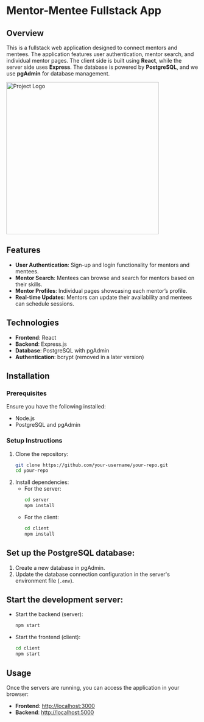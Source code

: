 # Mentor-Mentee Fullstack App

## Overview
This is a fullstack web application designed to connect mentors and mentees. The application features user authentication, mentor search, and individual mentor pages. The client side is built using **React**, while the server side uses **Express**. The database is powered by **PostgreSQL**, and we use **pgAdmin** for database management.

<img src="QueenB-FindMeMentor/scshoot.png" alt="Project Logo" width="400"/>

## Features
- **User Authentication**: Sign-up and login functionality for mentors and mentees.
- **Mentor Search**: Mentees can browse and search for mentors based on their skills.
- **Mentor Profiles**: Individual pages showcasing each mentor’s profile.
- **Real-time Updates**: Mentors can update their availability and mentees can schedule sessions.
  
## Technologies
- **Frontend**: React
- **Backend**: Express.js
- **Database**: PostgreSQL with pgAdmin
- **Authentication**: bcrypt (removed in a later version)

## Installation

### Prerequisites
Ensure you have the following installed:
- Node.js
- PostgreSQL and pgAdmin

### Setup Instructions
1. Clone the repository:
   ```bash
   git clone https://github.com/your-username/your-repo.git
   cd your-repo
   ```
2. Install dependencies:
   - For the server:
     ```bash
     cd server
     npm install
     ```
   - For the client:
     ```bash
     cd client
     npm install
     ```


## Set up the PostgreSQL database:

1. Create a new database in pgAdmin.
2. Update the database connection configuration in the server's environment file (`.env`).

## Start the development server:

- Start the backend (server):
  ```bash
  npm start
  ```
- Start the frontend (client):
  ```bash
  cd client
  npm start
  ```
## Usage
Once the servers are running, you can access the application in your browser:

- **Frontend**: [http://localhost:3000](http://localhost:3000)
- **Backend**: [http://localhost:5000](http://localhost:5000)


